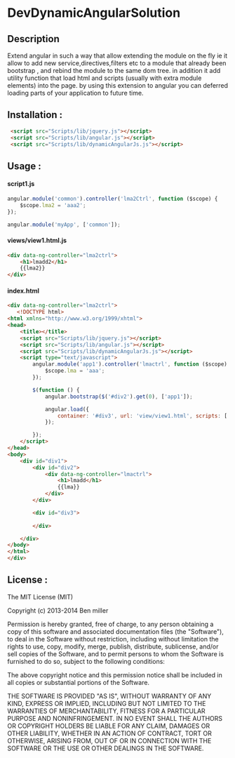 DevDynamicAngularSolution
=========================
## Description
Extend angular in such a way that allow extending the module on the fly ie
it allow to add new service,directives,filters etc to a module that already been bootstrap , and rebind the module to the same dom tree.
in addition it add utility function that load html and scripts (usually with extra module elements) into the page. by using this extension to angular you can deferred loading parts of your application to future time.

## Installation :
```html
 <script src="Scripts/lib/jquery.js"></script>
 <script src="Scripts/lib/angular.js"></script>
 <script src="Scripts/lib/dynamicAngularJs.js"></script>
```
## Usage :

#### script1.js
```js
angular.module('common').controller('lma2Ctrl', function ($scope) {
    $scope.lma2 = 'aaa2';
});

angular.module('myApp', ['common']);
```

#### views/view1.html.js
```html
<div data-ng-controller="lma2ctrl">
    <h1>lmadd2</h1>
    {{lma2}}
</div>
```
#### index.html
```html
<div data-ng-controller="lma2ctrl">
   <!DOCTYPE html>
<html xmlns="http://www.w3.org/1999/xhtml">
<head>
    <title></title>
    <script src="Scripts/lib/jquery.js"></script>
    <script src="Scripts/lib/angular.js"></script>
    <script src="Scripts/lib/dynamicAngularJs.js"></script>
    <script type="text/javascript">
        angular.module('app1').controller('lmactrl', function ($scope) {
            $scope.lma = 'aaa';
        });

        $(function () {
            angular.bootstrap($('#div2').get(0), ['app1']);

            angular.load({
                container: '#div3', url: 'view/view1.html', scripts: ['app/script1.js'], modules: ['app1']
            });

        });
    </script>
</head>
<body>
    <div id="div1">
        <div id="div2">
            <div data-ng-controller="lmactrl">
                <h1>lmadd</h1>
                {{lma}}
            </div>
        </div>

        <div id="div3">
            
        </div>

    </div>
</body>
</html>
</div>
```

## License :

The MIT License (MIT)

Copyright (c) 2013-2014 Ben miller

Permission is hereby granted, free of charge, to any person obtaining a copy of this software and associated documentation files (the "Software"), to deal in the Software without restriction, including without limitation the rights to use, copy, modify, merge, publish, distribute, sublicense, and/or sell copies of the Software, and to permit persons to whom the Software is furnished to do so, subject to the following conditions:

The above copyright notice and this permission notice shall be included in all copies or substantial portions of the Software.

THE SOFTWARE IS PROVIDED "AS IS", WITHOUT WARRANTY OF ANY KIND, EXPRESS OR IMPLIED, INCLUDING BUT NOT LIMITED TO THE WARRANTIES OF MERCHANTABILITY, FITNESS FOR A PARTICULAR PURPOSE AND NONINFRINGEMENT. IN NO EVENT SHALL THE AUTHORS OR COPYRIGHT HOLDERS BE LIABLE FOR ANY CLAIM, DAMAGES OR OTHER LIABILITY, WHETHER IN AN ACTION OF CONTRACT, TORT OR OTHERWISE, ARISING FROM, OUT OF OR IN CONNECTION WITH THE SOFTWARE OR THE USE OR OTHER DEALINGS IN THE SOFTWARE.